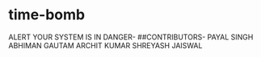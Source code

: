 # time-bomb
 ALERT YOUR SYSTEM IS IN DANGER-
##CONTRIBUTORS-
PAYAL SINGH 
ABHIMAN GAUTAM
ARCHIT KUMAR
SHREYASH JAISWAL
